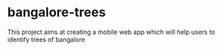 # bangalore-trees
This project aims at creating a mobile web app which will help users to identify trees of bangalore 
